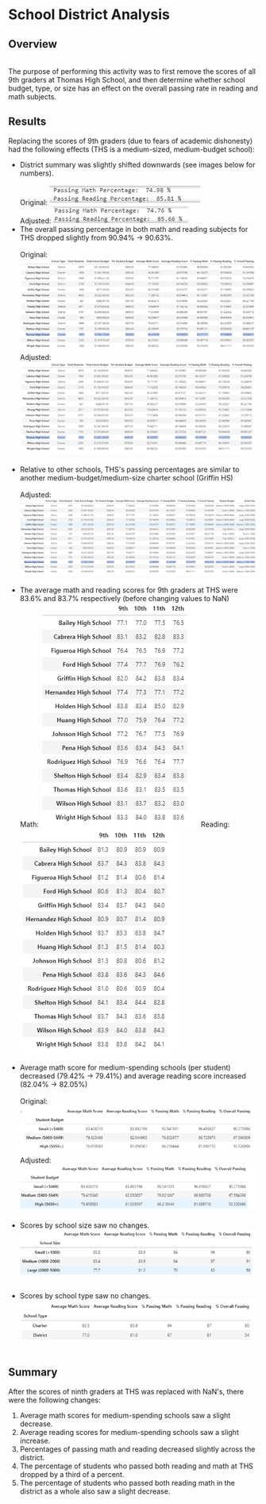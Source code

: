 <h1>School District Analysis</h1>
<h2>Overview</h2>
<br/> The purpose of performing this activity was to first remove the scores of all 9th graders at Thomas High School, and then determine whether school budget, type, or size has an effect on the overall passing rate in reading and math subjects.
<h2>Results</h2>
Replacing the scores of 9th graders (due to fears of academic dishonesty) had the following effects (THS is a medium-sized, medium-budget school):
  <ul>
    <li>District summary was slightly shifted downwards (see images below for numbers).</li>
      <br/>Original: <img src = Resources/District_Original.PNG>
      <br/>Adjusted: <img src = Resources/District_Update.PNG><br/>
    <li>The overall passing percentage in both math and reading subjects for THS dropped slightly from 90.94% -> 90.63%.</li>
      <br/>Original: <img src = Resources/THS_Original.PNG>
      <br/>Adjusted: <img src = Resources/THS_update.PNG><br/><br/>
  
  <li>Relative to other schools, THS's passing percentages are similar to another medium-budget/medium-size charter school (Griffin HS)</li>
    <br/>Adjusted: <img src = Resources/GriffinHS.PNG><br/><br/>
  <li>The average math and reading scores for 9th graders at THS were 83.6% and 83.7% respectively (before changing values to NaN)</li>
  Math: <img src = Resources/MathScores_Original.PNG>
  Reading: <img src = Resources/ReadingScores_Original.PNG><br/><br/>
  
  <li>Average math score for medium-spending schools (per student) decreased (79.42% -> 79.41%) and average reading score increased (82.04% -> 82.05%)</li>
   <br/>Original: <img src = Resources/SchoolSpending_Original.PNG>
   <br/>Adjusted: <img src = Resources/SchoolSpending_Updated.PNG><br/><br/>
  
  <li>Scores by school size saw no changes.</li>
  <img src = Resources/SchoolSize_Updated.PNG><br/><br/>
  <li>Scores by school type saw no changes.</li>
  <img src = Resources/SchoolType_Updated.PNG><br/><br/>
  </ul>
<h2>Summary</h2>
After the scores of ninth graders at THS was replaced with NaN's, there were the following changes:
<ol>
  <li>Average math scores for medium-spending schools saw a slight decrease.</li>
  <li>Average reading scores for medium-spending schools saw a slight increase.</li>
  <li>Percentages of passing math and reading decreased slightly across the district.</li>
  <li>The percentage of students who passed both reading and math at THS dropped by a third of a percent.</li>
  <li>The percentage of students who passed both reading math in the district as a whole also saw a slight decrease.</li>
</ol>

